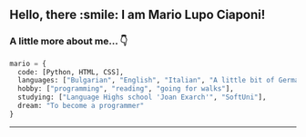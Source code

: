 <h2> Hello, there :smile: I am Mario Lupo Ciaponi!</h2>

### A little more about me... :point_down:

```python
mario = {
  code: [Python, HTML, CSS],
  languages: ["Bulgarian", "English", "Italian", "A little bit of German"],
  hobby: ["programming", "reading", "going for walks"],
  studying: ["Language Highs school 'Joan Exarch'", "SoftUni"],
  dream: "To become a programmer"
}
```
---
